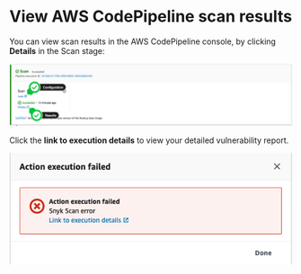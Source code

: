 # View AWS CodePipeline scan results

You can view scan results in the AWS CodePipeline console, by clicking **Details** in the Scan stage:

![Details in the Scan stage](../../../.gitbook/assets/aws-cp-findings-report.png)

Click the **link to execution details** to view your detailed vulnerability report.

![Link to execution details](../../../.gitbook/assets/image4-2-.png)

##
